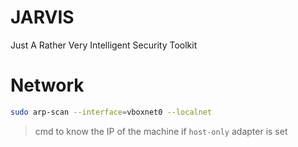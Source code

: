 # JARVIS
Just A Rather Very Intelligent Security Toolkit



# Network 
```bash
sudo arp-scan --interface=vboxnet0 --localnet
```
> cmd to know the IP of the machine if `host-only` adapter is set
